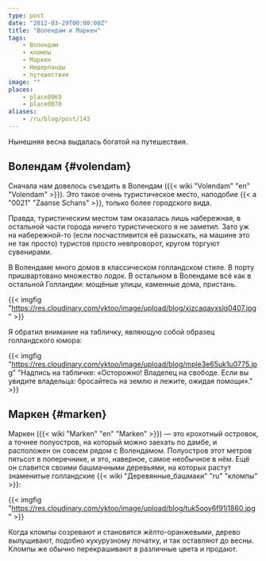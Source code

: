 ```yaml
---
type: post
date: "2012-03-29T00:00:00Z"
title: "Волендам и Маркен"
tags:
    - Волендам
    - кломпы
    - Маркен
    - Нидерланды
    - путешествия
image: ""
places:
    - place0069
    - place0070
aliases:
    - /ru/blog/post/143
---
```


Нынешняя весна выдалась богатой на путешествия.

## Волендам {#volendam}

Сначала нам довелось съездить в Волендам ({{< wiki "Volendam" "en" "Volendam" >}}). Это такое очень туристическое место, наподобие {{< a "0021" "Zaanse Schans" >}}, только более городского вида.

Правда, туристическим местом там оказалась лишь набережная, в остальной части города ничего туристического я не заметил. Зато уж на набережной-то (если посчастливится её разыскать, на машине это не так просто) туристов просто невпроворот, кругом торгуют сувенирами.

<!--more-->

В Волендаме много домов в классическом голландском стиле. В порту пришвартовано множество лодок. В остальном в Волендаме всё как в остальной Голландии: мощёные улицы, каменные дома, пристань.

{{< imgfig "https://res.cloudinary.com/yktoo/image/upload/blog/xjzcaqayxslq0407.jpg" >}}

Я обратил внимание на табличку, являющую собой образец голландского юмора:

{{< imgfig "https://res.cloudinary.com/yktoo/image/upload/blog/mple3e65uk1u0775.jpg" "Надпись на табличке: «Осторожно! Владелец на свободе. Если вы увидите владельца: бросайтесь на землю и лежите, ожидая помощи»." >}}

## Маркен {#marken}

Маркен ({{< wiki "Marken" "en" "Marken" >}}) — это крохотный островок, а точнее полуостров, на который можно заехать по дамбе, и расположен он совсем рядом с Волендамом. Полуостров этот метров пятьсот в поперечнике, и это, наверное, самое необычное в нём. Ещё он славится своими башмачными деревьями, на которых растут знаменитые голландские {{< wiki "Деревянные_башмаки" "ru" "кломпы" >}}:

{{< imgfig "https://res.cloudinary.com/yktoo/image/upload/blog/tuk5ooy6f91j1860.jpg" >}}

Когда кломпы созревают и становятся жёлто-оранжевыми, дерево вылущивают, подобно кукурузному початку, и так оставляют до весны. Кломпы же обычно перекрашивают в различные цвета и продают.
